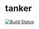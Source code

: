 tanker
======
[![Build Status](https://travis-ci.org/harbors/tanker.png?branch=master)](https://travis-ci.org/harbors/tanker)
